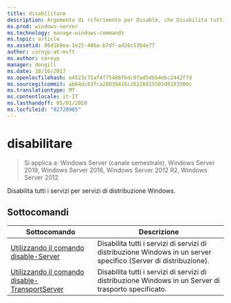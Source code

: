 ```yaml
---
title: disabilitare
description: Argomento di riferimento per Disable, che Disabilita tutti i servizi per servizi di distribuzione Windows.
ms.prod: windows-server
ms.technology: manage-windows-commands
ms.topic: article
ms.assetid: 08d1b9ea-1e25-486a-b7df-ad26c53b4e77
author: coreyp-at-msft
ms.author: coreyp
manager: dongill
ms.date: 10/16/2017
ms.openlocfilehash: e4523c75af4f75488f6dc0fad5dbb4ebc2442f7d
ms.sourcegitcommit: ab64dc83fca28039416c26226815502d0193500c
ms.translationtype: MT
ms.contentlocale: it-IT
ms.lasthandoff: 05/01/2020
ms.locfileid: "82720985"
---
```

# <a name="disable"></a>disabilitare

> Si applica a: Windows Server (canale semestrale), Windows Server 2019, Windows Server 2016, Windows Server 2012 R2, Windows Server 2012

Disabilita tutti i servizi per servizi di distribuzione Windows.

## <a name="subcommands"></a>Sottocomandi
|Sottocomando|Descrizione|
|-------|--------|
|[Utilizzando il comando disable-Server](using-the-disable-server-command.md)|Disabilita tutti i servizi di servizi di distribuzione Windows in un server specifico (Server di distribuzione).|
|[Utilizzando il comando disable-TransportServer](using-the-disable-transportserver-command.md)|Disabilita tutti i servizi di servizi di distribuzione Windows in un Server di trasporto specificato.|
